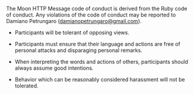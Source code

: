 The Moon HTTP Message code of conduct is derived from the Ruby code of conduct. Any violations of the code of conduct may be reported to Damiano Petrungaro (damianopetrungaro@gmail.com).

- Participants will be tolerant of opposing views.

- Participants must ensure that their language and actions are free of personal attacks and disparaging personal remarks.

- When interpreting the words and actions of others, participants should always assume good intentions.

- Behavior which can be reasonably considered harassment will not be tolerated.
